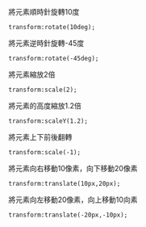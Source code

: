 將元素順時針旋轉10度
```
transform:rotate(10deg);
```

將元素逆時針旋轉-45度
```
transform:rotate(-45deg);
```

將元素縮放2倍
```
transform:scale(2);
```

將元素的高度縮放1.2倍
```
transform:scaleY(1.2);
```

將元素上下前後翻轉
```
transform:scale(-1);
```

將元素向右移動10像素，向下移動20像素
```
transform:translate(10px,20px);
```

將元素向左移動20像素，向上移動10向素
```
transform:translate(-20px,-10px);
```